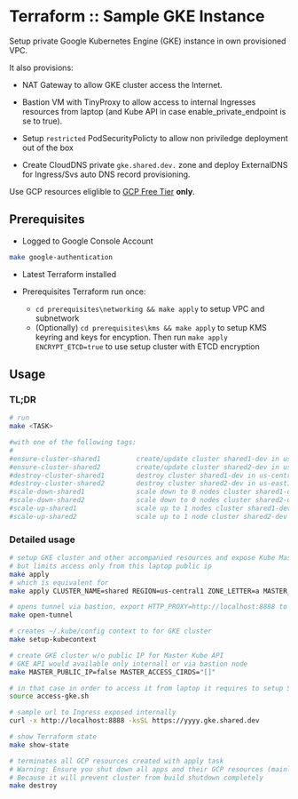 # Terraform :: Sample GKE Instance

Setup private Google Kubernetes Engine (GKE) instance in own provisioned VPC.

It also provisions:

* NAT Gateway to allow GKE cluster access the Internet.

* Bastion VM with TinyProxy to allow access to internal Ingresses resources from laptop (and Kube API in case enable_private_endpoint is se to true).

* Setup `restricted` PodSecurityPolicty to allow non priviledge deployment out of the box

* Create CloudDNS private `gke.shared.dev.` zone and deploy ExternalDNS for Ingress/Svs auto DNS record provisioning.

Use  GCP resources eliglible to [GCP Free Tier](https://cloud.google.com/free/docs/gcp-free-tier#free-tier-usage-limits) __only__.

## Prerequisites

* Logged to Google Console Account

```bash
make google-authentication
```

* Latest Terraform installed

* Prerequisites Terraform run once:
  * `cd prerequisites\networking && make apply` to setup VPC and subnetwork
  * (Optionally) `cd prerequisites\kms && make apply` to setup KMS keyring and keys for encyption. Then run `make apply ENCRYPT_ETCD=true` to use setup cluster with ETCD encryption

## Usage

### TL;DR

```bash
# run
make <TASK>

#with one of the following tags:
#
#ensure-cluster-shared1         create/update cluster shared1-dev in us-central1-a
#ensure-cluster-shared2         create/update cluster shared2-dev in us-east1-b
#destroy-cluster-shared1        destroy cluster shared1-dev in us-central1-a
#destroy-cluster-shared2        destroy cluster shared2-dev in us-east1-b
#scale-down-shared1             scale down to 0 nodes cluster shared1-dev in us-central1-a
#scale-down-shared2             scale down to 0 nodes cluster shared2-dev in us-east1-b
#scale-up-shared1               scale up to 1 nodes cluster shared1-dev in us-central1-a
#scale-up-shared2               scale up to 1 node cluster shared2-dev in us-east1-b
```

### Detailed usage

```bash
# setup GKE cluster and other accompanied resources and expose Kube Master API via ExternalIP
# but limits access only from this laptop public ip
make apply
# which is equivalent for
make apply CLUSTER_NAME=shared REGION=us-central1 ZONE_LETTER=a MASTER_CIDR := "172.16.0.32/28"

# opens tunnel via bastion, export HTTP_PROXY=http://localhost:8888 to use it in the shell
make open-tunnel

# creates ~/.kube/config context to for GKE cluster
make setup-kubecontext

# create GKE cluster w/o public IP for Master Kube API
# GKE API would available only internall or via bastion node
make MASTER_PUBLIC_IP=false MASTER_ACCESS_CIRDS="[]"

# in that case in order to access it from laptop it requires to setup SSH tunnel to proxy located on bastion VM and configure kube commands to access private GKE cluster freely
source access-gke.sh

# sample url to Ingress exposed internally
curl -x http://localhost:8888 -ksSL https://yyyy.gke.shared.dev

# show Terraform state
make show-state

# terminates all GCP resources created with apply task
# Warning: Ensure you shut down all apps and their GCP resources (mainly ingresses, dns record sets)
# Because it will prevent cluster from build shutdown completely
make destroy
```
